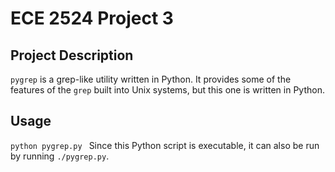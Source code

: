 # ECE 2524 Project 3


## Project Description
`pygrep` is a grep-like utility written in Python. It provides some of the features of the `grep` built into Unix systems, but this one is written in Python.

## Usage
`python pygrep.py `
Since this Python script is executable, it can also be run by running `./pygrep.py`.
